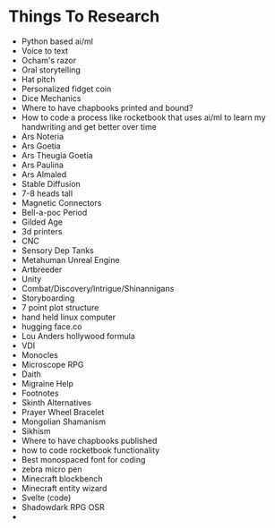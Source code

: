 # Things To Research

- Python based ai/ml
- Voice to text
- Ocham's razor
- Oral storytelling
- Hat pitch
- Personalized fidget coin
- Dice Mechanics
- Where to have chapbooks printed and bound?
- How to code a process like rocketbook that uses ai/ml to learn my handwriting and get better over time
- Ars Noteria
- Ars Goetia
- Ars Theugia Goetia
- Ars Paulina
- Ars Almaled
- Stable Diffusion
- 7-8 heads tall
- Magnetic Connectors
- Bell-a-poc Period
- Gilded Age
- 3d printers
- CNC
- Sensory Dep Tanks
- Metahuman Unreal Engine
- Artbreeder
- Unity
- Combat/Discovery/Intrigue/Shinannigans
- Storyboarding
- 7 point plot structure
- hand held linux computer
- hugging face.co
- Lou Anders hollywood formula
- VDI
- Monocles
- Microscope RPG
- Daith
- Migraine Help
- Footnotes
- Skinth Alternatives
- Prayer Wheel Bracelet
- Mongolian Shamanism
- Sikhism
- Where to have chapbooks published
- how to code rocketbook functionality
- Best monospaced font for coding
- zebra micro pen
- Minecraft blockbench
- Minecraft entity wizard
- Svelte (code)
- Shadowdark RPG OSR
- 
